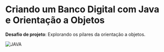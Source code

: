 # Criando um Banco Digital com Java e Orientação a Objetos 

**Desafio de projeto**: Explorando os pilares da orientação a objetos.

![JAVA](https://img.shields.io/badge/Java-ED8B00?style=for-the-badge&logo=openjdk&logoColor=white)

